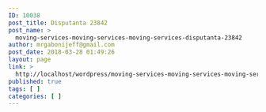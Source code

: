 ```yaml
---
ID: 10038
post_title: Disputanta 23842
post_name: >
  moving-services-moving-services-moving-services-disputanta-23842
author: mrgabonijeff@gmail.com
post_date: 2018-03-28 01:49:26
layout: page
link: >
  http://localhost/wordpress/moving-services-moving-services-moving-services-disputanta-23842/
published: true
tags: [ ]
categories: [ ]
---
```

